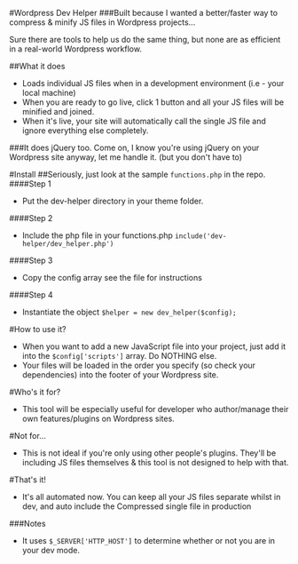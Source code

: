 #Wordpress Dev Helper
###Built because I wanted a better/faster way to compress & minify JS files in Wordpress projects...

Sure there are tools to help us do the same thing, but none are as efficient in a real-world Wordpress workflow.

##What it does
- Loads individual JS files when in a development environment (i.e - your local machine)
- When you are ready to go live, click 1 button and all your JS files will be minified and joined.
- When it's live, your site will automatically call the single JS file and ignore everything else completely.

###It does jQuery too.
Come on, I know you're using jQuery on your Wordpress site anyway, let me handle it. (but you don't have to)

#Install
##Seriously, just look at the sample `functions.php` in the repo.
####Step 1
- Put the dev-helper directory in your theme folder.

####Step 2
- Include the php file in your functions.php `include('dev-helper/dev_helper.php')`

####Step 3
- Copy the config array see the file for instructions

####Step 4
- Instantiate the object `$helper = new dev_helper($config);`

#How to use it?
- When you want to add a new JavaScript file into your project, just add it into the `$config['scripts']` array. Do NOTHING else.
- Your files will be loaded in the order you specify (so check your dependencies) into the footer of your Wordpress site.

#Who's it for?
- This tool will be especially useful for developer who author/manage their own features/plugins on Wordpress sites.

#Not for...
- This is not ideal if you're only using other people's plugins. They'll be including JS files themselves & this tool is not designed to help with that.

#That's it!
- It's all automated now. You can keep all your JS files separate whilst in dev, and auto include the Compressed single file in production

###Notes
- It uses `$_SERVER['HTTP_HOST']` to determine whether or not you are in your dev mode.



